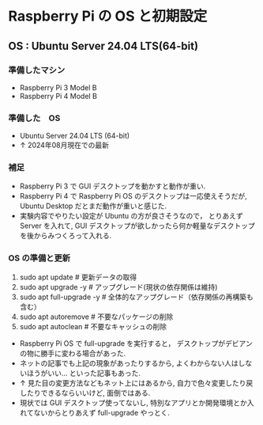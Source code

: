 # Raspberry Pi の OS と初期設定
## OS : Ubuntu Server 24.04 LTS(64-bit)

### 準備したマシン
+ Raspberry Pi 3 Model B
+ Raspberry Pi 4 Model B

### 準備した　OS
+ Ubuntu Server 24.04 LTS (64-bit)
+ ↑ 2024年08月現在での最新

### 補足
+ Raspberry Pi 3 で GUI デスクトップを動かすと動作が重い.
+ Raspberry Pi 4 で Raspberry Pi OS のデスクトップは一応使えそうだが, Ubuntu Desktop だとまだ動作が重いと感じた.
+ 実験内容でやりたい設定が Ubuntu の方が良さそうなので， とりあえず Server を入れて, GUI デスクトップが欲しかったら何か軽量なデスクトップを後からみつくろって入れる.

### OS の準備と更新
1. sudo apt update            # 更新データの取得
2. sudo apt upgrade -y        # アップグレード(現状の依存関係は維持)
3. sudo apt full-upgrade -y   # 全体的なアップグレード（依存関係の再構築も含む）
4. sudo apt autoremove        # 不要なパッケージの削除
5. sudo apt autoclean         # 不要なキャッシュの削除

+ Raspberry Pi OS で full-upgrade を実行すると， デスクトップがデビアンの物に勝手に変わる場合があった.
+ ネットの記事でも上記の現象があったりするから, よくわからない人はしないほうがいい... といった記事もあった.
+ ↑ 見た目の変更方法などもネット上にはあるから, 自力で色々変更したり戻したりできるならいいけど, 面倒ではある.
+ 現状では GUI デスクトップ使ってないし, 特別なアプリとか開発環境とか入れてないからとりあえず full-upgrade やっとく. 
